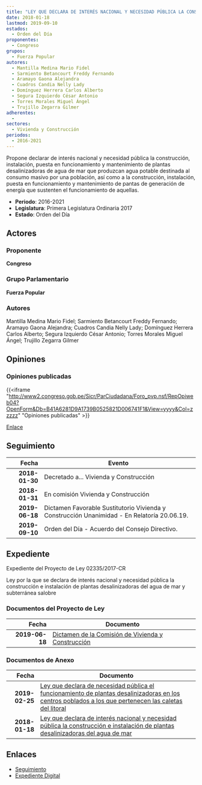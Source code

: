 ```yaml
---
title: "LEY QUE DECLARA DE INTERÉS NACIONAL Y NECESIDAD PÚBLICA LA CONSTRUCCIÓN E INSTALACION DE PLANTAS DESALINIZADORAS DEL AGUA DE MAR"
date: 2018-01-18
lastmod: 2019-09-10
estados: 
  - Orden del Día
proponentes: 
  - Congreso
grupos: 
  - Fuerza Popular
autores: 
  - Mantilla Medina Mario Fidel
  - Sarmiento Betancourt Freddy Fernando
  - Aramayo Gaona Alejandra
  - Cuadros Candia Nelly Lady
  - Domínguez Herrera Carlos Alberto
  - Segura Izquierdo César Antonio
  - Torres Morales Miguel Ángel
  - Trujillo Zegarra Gilmer
adherentes: 
  - 
sectores: 
  - Vivienda y Construcción
periodos: 
  - 2016-2021
---
```


Propone declarar de interés nacional y necesidad pública la construcción, instalación, puesta en funcionamiento y mantenimiento de plantas desalinizadoras de agua de mar que produzcan agua potable destinada al consumo masivo por una población, así como a la construcción, instalación, puesta en funcionamiento y mantenimiento de pantas de generación de energía que sustenten el funcionamiento de aquellas.

- **Periodo**: 2016-2021
- **Legislatura**: Primera Legislatura Ordinaria 2017
- **Estado**: Orden del Día

## Actores

### Proponente

**Congreso**

### Grupo Parlamentario

**Fuerza Popular**

### Autores

Mantilla Medina Mario Fidel; Sarmiento Betancourt Freddy Fernando; Aramayo Gaona Alejandra; Cuadros Candia Nelly Lady; Domínguez Herrera Carlos Alberto; Segura Izquierdo César Antonio; Torres Morales Miguel Ángel; Trujillo Zegarra Gilmer


## Opiniones

### Opiniones publicadas

{{<iframe "http://www2.congreso.gob.pe/Sicr/ParCiudadana/Foro_pvp.nsf/RepOpiweb04?OpenForm&Db=B41A6281D9A1739B0525821D006741F1&View=yyyy&Col=zzzzz" "Opiniones publicadas" >}}

[Enlace](http://www2.congreso.gob.pe/Sicr/ParCiudadana/Foro_pvp.nsf/RepOpiweb04?OpenForm&Db=B41A6281D9A1739B0525821D006741F1&View=yyyy&Col=zzzzz)

## Seguimiento

| Fecha | Evento |
|------:|--------|
| **2018-01-30** | Decretado a... Vivienda y Construcción|
| **2018-01-31** | En comisión Vivienda y Construcción|
| **2019-06-18** | Dictamen Favorable Sustitutorio Vivienda y Construcción Unanimidad - En Relatoría 20.06.19.|
| **2019-09-10** | Orden del Día - Acuerdo del Consejo Directivo.|


## Expediente

Expediente del Proyecto de Ley 02335/2017-CR

Ley por la que se declara de interés nacional y necesidad pública la construcción e instalación de plantas desalinizadoras del agua de mar y subterránea salobre


### Documentos del Proyecto de Ley

| Fecha | Documento |
|------:|--------|
| **2019-06-18** | [Dictamen de la Comisión de Vivienda y Construcción](http://www.leyes.congreso.gob.pe/Documentos/2016_2021/Dictamenes/Proyectos_de_Ley/02335DC24MAY20190618.pdf) |

### Documentos de Anexo

| Fecha | Documento |
|------:|--------|
| **2019-02-25** | [Ley que declara de necesidad pública el funcionamiento de plantas desalinizadoras en los centros poblados a los que pertenecen las caletas del litoral](http://www.leyes.congreso.gob.pe/Documentos/2016_2021/Proyectos_de_Ley_y_de_Resoluciones_Legislativas/PL0392520190225.pdf) |
| **2018-01-18** | [Ley que declara de interés nacional y necesidad pública la construcción e instalación de plantas desalinizadoras del agua de mar](http://www.leyes.congreso.gob.pe/Documentos/2016_2021/Proyectos_de_Ley_y_de_Resoluciones_Legislativas/PL0233520180118.pdf) |

## Enlaces 

- [Seguimiento](http://www2.congreso.gob.pe/Sicr/TraDocEstProc/CLProLey2016.nsf/f7fff46988ca05b1052578e100829cc7/8bd5e2dd0922679a05258219007039d0?OpenDocument)
- [Expediente Digital](http://www2.congreso.gob.pe/Sicr/TraDocEstProc/CLProLey2016.nsf/f7fff46988ca05b1052578e100829cc7/8bd5e2dd0922679a05258219007039d0?OpenDocument&Click=05257FB7005EB655.eb71d0cf91d8294e05256cdf006b5706/$Body/0.1C6C)
